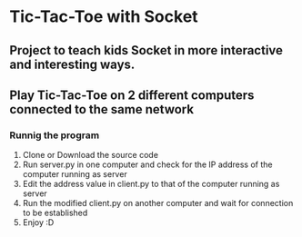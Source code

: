 # Tic-Tac-Toe with Socket
## Project to teach kids Socket in more interactive and interesting ways.  
## Play Tic-Tac-Toe on 2 different computers connected to the same network
### Runnig the program
1. Clone or Download the source code
2. Run server.py in one computer and check for the IP address of the computer running as server
3. Edit the address value in client.py to that of the computer running as server
4. Run the modified client.py on another computer and wait for connection to be established
5. Enjoy :D
